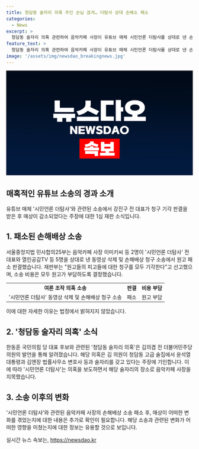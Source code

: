 ```yaml
---
title: 청담동 술자리 의혹 주인 손님 끊겨… 더탐사 상대 손배소 패소
categories:
  - News
excerpt: >
  청담동 술자리 의혹 관련하여 음악카페 사장이 유튜브 매체 시민언론 더탐사를 상대로 낸 손해배상 소송에서 패소하고, 소송 비용을 부담해야 하는 판결이 내려졌다. 이에 관련된 사건은 한동훈 국민의힘 당대표 후보를 포함한 인물들과의 술자리 의혹으로 시작되었으며, 의혹 제기 후에는 고소·고발과 수사가 이어졌다. 해당 의혹을 보도한 매체와의 법적 분쟁은 여전한 상태이다.
feature_text: >
  청담동 술자리 의혹 관련하여 음악카페 사장이 유튜브 매체 시민언론 더탐사를 상대로 낸 손해배상 소송에서 패소하고, 소송 비용을 부담해야 하는 판결이 내려졌다. 이에 관련된 사건은 한동훈 국민의힘 당대표 후보를 포함한 인물들과의 술자리 의혹으로 시작되었으며, 의혹 제기 후에는 고소·고발과 수사가 이어졌다. 해당 의혹을 보도한 매체와의 법적 분쟁은 여전한 상태이다.
image: '/assets/img/newsdao_breakingnews.jpg'
---
```


<p><img src="/assets/img/newsdao_breakingnews.jpg" alt="flaretime 속보" /></p>

<h2 data-ke-size="size26">매혹적인 유튜브 소송의 경과 소개</h2>

<p data-ke-size="size16">유튜브 매체 '시민언론 더탐사'와 관련된 소송에서 강진구 전 대표가 청구 기각 판결을 받은 후 매상이 감소되었다는 주장에 대한 1심 재판 소식입니다.</p>

<h2 data-ke-size="size24">1. 패소된 손해배상 소송</h2>

<p data-ke-size="size16">서울중앙지법 민사합의25부는 음악카페 사장 이미키씨 등 2명이 '시민언론 더탐사' 전 대표와 열린공감TV 등 5명을 상대로 낸 동영상 삭제 및 손해배상 청구 소송에서 원고 패소 판결했습니다. 재판부는 "원고들의 피고들에 대한 청구를 모두 기각한다"고 선고했으며, 소송 비용은 모두 원고가 부담하도록 결정했습니다.</p>

<table>
    <tr>
        <td style="text-align: center; height: 17px;"><b>여론 조작 의혹 소송</b></td>
        <td style="text-align: center; height: 17px;"><b>판결</b></td>
        <td style="text-align: center; height: 17px;"><b>비용 부담</b></td>
    </tr>
    <tr>
        <td style="text-align: center; height: 17px;">'시민언론 더탐사' 동영상 삭제 및 손해배상 청구 소송</td>
        <td style="text-align: center; height: 17px;">패소</td>
        <td style="text-align: center; height: 17px;">원고 부담</td>
    </tr>
</table>

<p data-ke-size="size16">이에 대한 자세한 이유는 법정에서 밝혀지지 않았습니다.</p>

<h2 data-ke-size="size24">2. '청담동 술자리 의혹' 소식</h2>

<p data-ke-size="size16">한동훈 국민의힘 당 대표 후보와 관련된 '청담동 술자리 의혹'은 김의겸 전 더불어민주당 의원의 발언을 통해 알려졌습니다. 해당 의혹은 김 의원이 청담동 고급 술집에서 윤석열 대통령과 김앤장 법률사무소 변호사 등과 술자리를 갖고 있다는 주장에 기인합니다. 이에 따라 '시민언론 더탐사'는 의혹을 보도하면서 해당 술자리의 장소로 음악카페 사장을 지목했습니다.</p>

<h2 data-ke-size="size24">3. 소송 이후의 변화</h2>

<p data-ke-size="size16">'시민언론 더탐사'와 관련된 음악카페 사장의 손해배상 소송 패소 후, 매상이 어떠한 변화를 겪었는지에 대한 내용은 추가로 확인이 필요합니다. 해당 소송과 관련된 변화가 어떠한 영향을 미쳤는지에 대한 정보는 유용할 것으로 보입니다.</p>
실시간 뉴스 속보는, <a href="https://newsdao.kr" rel="dofollow">https://newsdao.kr</a>


